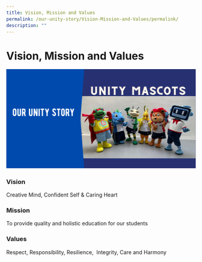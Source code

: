 ```yaml
---
title: Vision, Mission and Values
permalink: /our-unity-story/Vision-Mission-and-Values/permalink/
description: ""
---
```

Vision, Mission and Values
==========================
![](/images/OurUnityStory.png)

### **Vision**  
Creative Mind, Confident Self & Caring Heart

### **Mission**  
To provide quality and holistic education for our students

### **Values**  
Respect, Responsibility, Resilience,  Integrity, Care and Harmony